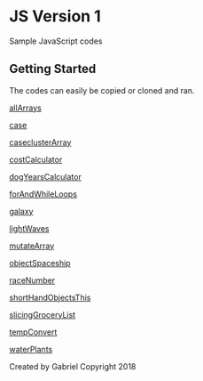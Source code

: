 # JS Version 1
Sample JavaScript codes

<!-- GETTING STARTED -->
## Getting Started

The codes can easily be copied or cloned and ran.

<a href="https://github.com/EQITechG/JS_Version_1/blob/main/allArrays.js">allArrays</a>

<a href="https://github.com/EQITechG/JS_Version_1/blob/main/case.js">case</a>

<a href="https://github.com/EQITechG/JS_Version_1/blob/main/clusterArray.js">caseclusterArray</a>

<a href="https://github.com/EQITechG/JS_Version_1/blob/main/costCalculator.js">costCalculator</a>

<a href="https://github.com/EQITechG/JS_Version_1/blob/main/dogYearsCalculator.js">dogYearsCalculator</a>


<a href="https://github.com/EQITechG/JS_Version_1/blob/main/forAndWhileLoops.js">forAndWhileLoops</a>


<a href="https://github.com/EQITechG/JS_Version_1/blob/main/galaxy.js">galaxy</a>

<a href="https://github.com/EQITechG/JS_Version_1/blob/main/lightWaves.js">lightWaves</a>

<a href="https://github.com/EQITechG/JS_Version_1/blob/main/mutateArray.js">mutateArray</a>

<a href="https://github.com/EQITechG/JS_Version_1/blob/main/objectSpaceship.js">objectSpaceship</a>

<a href="https://github.com/EQITechG/JS_Version_1/blob/main/raceNumber.js">raceNumber</a>

<a href="https://github.com/EQITechG/JS_Version_1/blob/main/shortHandObjectsThis.js">shortHandObjectsThis</a>

<a href="https://github.com/EQITechG/JS_Version_1/blob/main/slicingGroceryList.js">slicingGroceryList</a>

<a href="https://github.com/EQITechG/JS_Version_1/blob/main/tempConvert.js">tempConvert</a>

<a href="https://github.com/EQITechG/JS_Version_1/blob/main/waterPlants.js">waterPlants</a>






Created by Gabriel Copyright 2018

